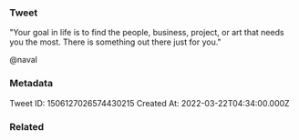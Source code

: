 ### Tweet
"Your goal in life is to find the people, business, project, or art that needs you the most. There is something out there just for you."

@naval

### Metadata
Tweet ID: 1506127026574430215
Created At: 2022-03-22T04:34:00.000Z

### Related

